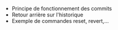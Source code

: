 - Principe de fonctionnement des commits
- Retour arrière sur l'historique
- Exemple de commandes reset, revert,...

